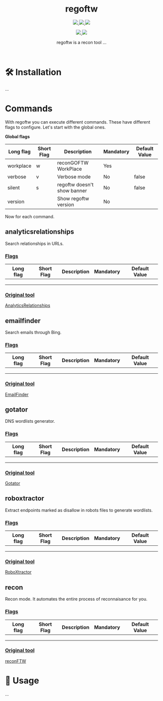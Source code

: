 <h1 align="center">
  <b>regoftw</b>
  <br>
</h1>
<p align="center">
  <a href="https://golang.org/dl/#stable">
    <img src="https://img.shields.io/badge/go-1.16-blue.svg?style=square&logo=go">
    
  </a>
   <a href="https://www.gnu.org/licenses/gpl-3.0.en.html">
    <img src="https://img.shields.io/badge/license-GNU-green.svg?style=square&logo=gnu">
  </a>
     <a href="https://github.com/reconseed/regoftw">
    <img src="https://img.shields.io/badge/version-0.01b-yellow.svg?style=square&logo=github">
  </a>
</p>
<p align="center">
 <a href="https://twitter.com/JosueEncinar">
    <img src="https://img.shields.io/badge/author-@JosueEncinar-orange.svg?style=square&logo=twitter">
  </a>
   <a href="https://twitter.com/six2dez1">
    <img src="https://img.shields.io/badge/author-@Six2dez1-orange.svg?style=square&logo=twitter">
  </a>
</p>


<p align="center">
regoftw is a recon tool ...
</p>
<br/>

# 🛠️ Installation 

...

# Commands

With regoftw you can execute different commands. These have different flags to configure. Let's start with the global ones.

**Global flags**

| Long flag | Short Flag | Description | Mandatory | Default Value |
|-----------|------------|-------------|-----------|---------------|
|  workplace | w  |   reconGOFTW WorkPlace  |   Yes  |         |
|  verbose | v    |    Verbose mode         |   No   |  false  |
|  silent | s   |  regoftw doesn't show banner |   No   |  false  |
| version | | Show regoftw version | No | |

Now for each command.

## **analyticsrelationships**

Search relationships in URLs.

### <u>Flags</u>

| Long flag | Short Flag | Description | Mandatory | Default Value |
|-----------|------------|-------------|-----------|---------------|
|           |            |             |           |               |
|           |            |             |           |               |
|           |            |             |           |               |

### <u>Original tool</u>

[AnalyticsRelationships](https://github.com/Josue87/AnalyticsRelationships)

## **emailfinder**

Search emails through Bing.

### <u>Flags</u>

| Long flag | Short Flag | Description | Mandatory | Default Value |
|-----------|------------|-------------|-----------|---------------|
|           |            |             |           |               |
|           |            |             |           |               |
|           |            |             |           |               |

### <u>Original tool</u>

[EmailFinder](https://github.com/Josue87/EmailFinder)

## **gotator**

DNS wordlists generator.

### <u>Flags</u>

| Long flag | Short Flag | Description | Mandatory | Default Value |
|-----------|------------|-------------|-----------|---------------|
|           |            |             |           |               |
|           |            |             |           |               |
|           |            |             |           |               |

### <u>Original tool</u>

[Gotator](https://github.com/Josue87/gotator)

## **roboxtractor**

Extract endpoints marked as disallow in robots files to generate wordlists.

### <u>Flags</u>

| Long flag | Short Flag | Description | Mandatory | Default Value |
|-----------|------------|-------------|-----------|---------------|
|           |            |             |           |               |
|           |            |             |           |               |
|           |            |             |           |               |

### <u>Original tool</u>

[RoboXtractor](https://github.com/Josue87/roboxtractor)

## **recon**

Recon mode. It automates the entire process of reconnaisance for you.

### <u>Flags</u>

| Long flag | Short Flag | Description | Mandatory | Default Value |
|-----------|------------|-------------|-----------|---------------|
|           |            |             |           |               |
|           |            |             |           |               |
|           |            |             |           |               |

### <u>Original tool</u>

[reconFTW](https://github.com/six2dez/reconftw)

# 👾 Usage

...

